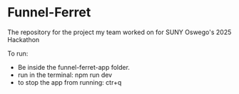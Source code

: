 # Funnel-Ferret
The repository for the project my team worked on for SUNY Oswego's 2025 Hackathon

To run:
- Be inside the funnel-ferret-app folder.
- run in the terminal: npm run dev
- to stop the app from running: ctr+q
